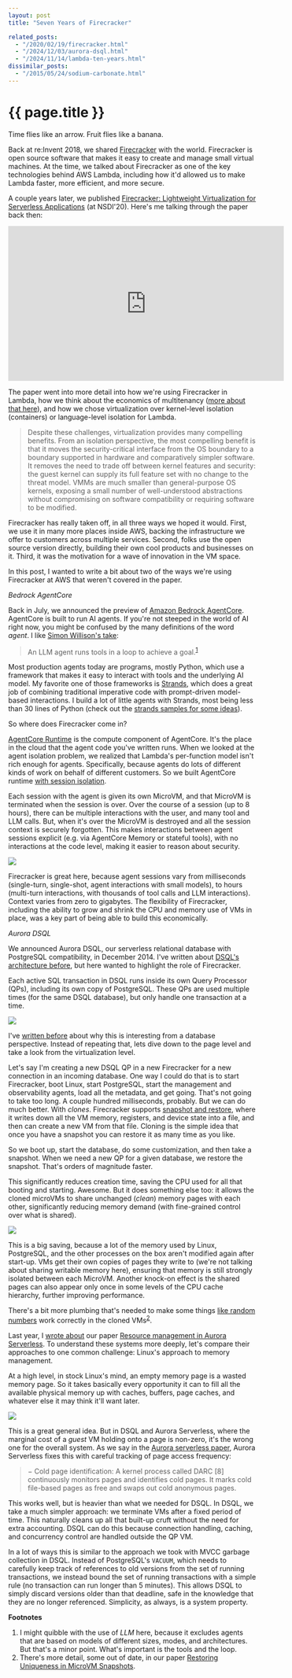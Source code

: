 ```yaml
---
layout: post
title: "Seven Years of Firecracker"

related_posts:
  - "/2020/02/19/firecracker.html"
  - "/2024/12/03/aurora-dsql.html"
  - "/2024/11/14/lambda-ten-years.html"
dissimilar_posts:
  - "/2015/05/24/sodium-carbonate.html"
---
```

{{ page.title }}
================

<p class="meta">Time flies like an arrow. Fruit flies like a banana.</p>

Back at re:Invent 2018, we shared [Firecracker](https://firecracker-microvm.github.io/) with the world. Firecracker is open source software that makes it easy to create and manage small virtual machines. At the time, we talked about Firecracker as one of the key technologies behind AWS Lambda, including how it'd allowed us to make Lambda faster, more efficient, and more secure.

A couple years later, we published [Firecracker: Lightweight Virtualization for Serverless Applications](https://www.usenix.org/conference/nsdi20/presentation/agache) (at NSDI'20). Here's me talking through the paper back then:

<iframe width="560" height="315" src="https://www.youtube-nocookie.com/embed/cwruf1ERAKM?si=VhLXS8CGWYD8kods" title="YouTube video player" frameborder="0" allow="accelerometer; autoplay; clipboard-write; encrypted-media; gyroscope; picture-in-picture; web-share" referrerpolicy="strict-origin-when-cross-origin" allowfullscreen></iframe>

The paper went into more detail into how we're using Firecracker in Lambda, how we think about the economics of multitenancy ([more about that here](https://brooker.co.za/blog/2023/03/23/economics.html)), and how we chose virtualization over kernel-level isolation (containers) or language-level isolation for Lambda.

> Despite these challenges, virtualization provides many compelling benefits. From an isolation perspective, the most compelling benefit is that it moves the security-critical interface from the OS boundary to a boundary supported in hardware and comparatively simpler software. It removes the need to trade off between kernel features and security: the guest kernel can supply its full feature set with no change to the threat model. VMMs are much smaller than general-purpose OS kernels, exposing a small number of well-understood abstractions without compromising on software compatibility or requiring software to be modified.

Firecracker has really taken off, in all three ways we hoped it would. First, we use it in many more places inside AWS, backing the infrastructure we offer to customers across multiple services. Second, folks use the open source version directly, building their own cool products and businesses on it. Third, it was the motivation for a wave of innovation in the VM space.

In this post, I wanted to write a bit about two of the ways we're using Firecracker at AWS that weren't covered in the paper.

*Bedrock AgentCore*

Back in July, we announced the preview of [Amazon Bedrock AgentCore](https://aws.amazon.com/bedrock/agentcore/). AgentCore is built to run AI agents. If you're not steeped in the world of AI right now, you might be confused by the many definitions of the word *agent*. I like [Simon Willison's take](https://simonwillison.net/2025/Sep/18/agents/):

> An LLM agent runs tools in a loop to achieve a goal.<sup>[1](#foot1)</sup>

Most production agents today are programs, mostly Python, which use a framework that makes it easy to interact with tools and the underlying AI model. My favorite one of those frameworks is [Strands](https://strandsagents.com/), which does a great job of combining traditional imperative code with prompt-driven model-based interactions. I build a lot of little agents with Strands, most being less than 30 lines of Python (check out the [strands samples for some ideas](https://github.com/strands-agents/samples/tree/main/02-samples)).

So where does Firecracker come in?

[AgentCore Runtime](https://docs.aws.amazon.com/bedrock-agentcore/latest/devguide/agents-tools-runtime.html) is the compute component of AgentCore. It's the place in the cloud that the agent code you've written runs. When we looked at the agent isolation problem, we realized that Lambda's per-function model isn't rich enough for agents. Specifically, because agents do lots of different kinds of work on behalf of different customers. So we built AgentCore runtime [with session isolation](https://docs.aws.amazon.com/bedrock-agentcore/latest/devguide/runtime-sessions.html).

Each session with the agent is given its own MicroVM, and that MicroVM is terminated when the session is over. Over the course of a session (up to 8 hours), there can be multiple interactions with the user, and many tool and LLM calls. But, when it's over the MicroVM is destroyed and all the session context is securely forgotten. This makes interactions between agent sessions explicit (e.g. via AgentCore Memory or stateful tools), with no interactions at the code level, making it easier to reason about security.

![](/blog/images/agentore_runtime_isol.png)

Firecracker is great here, because agent sessions vary from milliseconds (single-turn, single-shot, agent interactions with small models), to hours (multi-turn interactions, with thousands of tool calls and LLM interactions). Context varies from zero to gigabytes. The flexibility of Firecracker, including the ability to grow and shrink the CPU and memory use of VMs in place, was a key part of being able to build this economically.

*Aurora DSQL*

We announced Aurora DSQL, our serverless relational database with PostgreSQL compatibility, in December 2014. I've written about [DSQL's architecture before](https://brooker.co.za/blog/2024/12/03/aurora-dsql.html), but here wanted to highlight the role of Firecracker.

Each active SQL transaction in DSQL runs inside its own Query Processor (QPs), including its own copy of PostgreSQL. These QPs are used multiple times (for the same DSQL database), but only handle one transaction at a time.

![](/blog/images/1204_qp_scale.png)

I've [written before](https://brooker.co.za/blog/2024/12/04/inside-dsql.html) about why this is interesting from a database perspective. Instead of repeating that, lets dive down to the page level and take a look from the virtualization level.

Let's say I'm creating a new DSQL QP in a new Firecracker for a new connection in an incoming database. One way I could do that is to start Firecracker, boot Linux, start PostgreSQL, start the management and observability agents, load all the metadata, and get going. That's not going to take too long. A couple hundred milliseconds, probably. But we can do much better. With *clones*. Firecracker supports [snapshot and restore](https://github.com/firecracker-microvm/firecracker/blob/main/docs/snapshotting/snapshot-support.md), where it writes down all the VM memory, registers, and device state into a file, and then can create a new VM from that file. Cloning is the simple idea that once you have a snapshot you can restore it as many time as you like.

So we boot up, start the database, do some customization, and then take a snapshot. When we need a new QP for a given database, we restore the snapshot. That's orders of magnitude faster.

This significantly reduces creation time, saving the CPU used for all that booting and starting. Awesome. But it does something else too: it allows the cloned microVMs to share unchanged (*clean*) memory pages with each other, significantly reducing memory demand (with fine-grained control over what is shared).

![](/blog/images/pages.png)

This is a big saving, because a lot of the memory used by Linux, PostgreSQL, and the other processes on the box aren't modified again after start-up. VMs get their own copies of pages they write to (we're not talking about sharing writable memory here), ensuring that memory is still strongly isolated between each MicroVM. Another knock-on effect is the shared pages can also appear only once in some levels of the CPU cache hierarchy, further improving performance.

There's a bit more plumbing that's needed to make some things [like random numbers](https://github.com/firecracker-microvm/firecracker/blob/main/docs/snapshotting/random-for-clones.md) work correctly in the cloned VMs<sup>[2](#foot2)</sup>.

Last year, I [wrote about](https://brooker.co.za/blog/2024/07/29/aurora-serverless.html) our paper [Resource management in Aurora Serverless](https://www.amazon.science/publications/resource-management-in-aurora-serverless). To understand these systems more deeply, let's compare their approaches to one common challenge: Linux's approach to memory management.

At a high level, in stock Linux's mind, an empty memory page is a wasted memory page. So it takes basically every opportunity it can to fill all the available physical memory up with caches, buffers, page caches, and whatever else it may think it'll want later.

![](/blog/images/why_not.png)

This is a great general idea. But in DSQL and Aurora Serverless, where the marginal cost of a *guest* VM holding onto a page is non-zero, it's the wrong one for the overall system. As we say in the [Aurora serverless paper](https://www.amazon.science/publications/resource-management-in-aurora-serverless), Aurora Serverless fixes this with careful tracking of page access frequency:

> − Cold page identification: A kernel process called DARC [8] continuously monitors pages and identifies cold pages. It marks cold file-based pages as free and swaps out cold anonymous pages.

This works well, but is heavier than what we needed for DSQL. In DSQL, we take a much simpler approach: we terminate VMs after a fixed period of time. This naturally cleans up all that built-up cruft without the need for extra accounting. DSQL can do this because connection handling, caching, and concurrency control are handled outside the QP VM.

In a lot of ways this is similar to the approach we took with MVCC garbage collection in DSQL. Instead of PostgreSQL's `VACUUM`, which needs to carefully keep track of references to old versions from the set of running transactions, we instead bound the set of running transactions with a simple rule (no transaction can run longer than 5 minutes). This allows DSQL to simply discard versions older than that deadline, safe in the knowledge that they are no longer referenced. Simplicity, as always, is a system property.

**Footnotes**

1. <a name="foot1"></a> I might quibble with the use of *LLM* here, because it excludes agents that are based on models of different sizes, modes, and architectures. But that's a minor point. What's important is the tools and the loop.
2. <a name="foot2"></a> There's more detail, some out of date, in our paper [Restoring Uniqueness in MicroVM Snapshots](https://arxiv.org/abs/2102.12892).